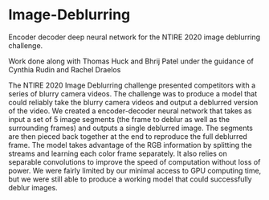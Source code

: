 # Image-Deblurring
Encoder decoder deep neural network for the NTIRE 2020 image deblurring challenge.

Work done along with Thomas Huck and Bhrij Patel under the guidance of Cynthia Rudin and Rachel Draelos

The NTIRE 2020 Image Deblurring challenge presented competitors with a series of blurry camera videos.
The challenge was to produce a model that could reliably take the blurry camera videos and output
a deblurred version of the video. We created a encoder-decoder neural network that takes as input 
a set of 5 image segments (the frame to deblur as well as the surrounding frames) and outputs a single 
deblurred image. The segments are then pieced back together at the end to reproduce the full deblurred
frame. The model takes advantage of the RGB information by splitting the streams and learning each color
frame separately. It also relies on separable convolutions to improve the speed of computation without 
loss of power. We were fairly limited by our minimal access to GPU computing time, but we were still
able to produce a working model that could successfully deblur images.
